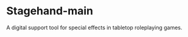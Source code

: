 Stagehand-main
==============

A digital support tool for special effects in tabletop roleplaying games.
